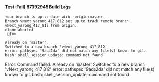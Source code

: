 #### Test (Fail) 87092945 Build Logs


```
Your branch is up-to-date with 'origin/master'.
Branch vNext_yarong_417_812 set up to track remote branch vNext_yarong_417_812 from origin.
clone aborted
 [0m

Already on 'master'
Switched to a new branch 'vNext_yarong_417_812'
error: pathspec '9ada2da' did not match any file(s) known to git.
bash: shell_session_update: command not found

```

Error: Command failed: Already on 'master'
Switched to a new branch 'vNext_yarong_417_812'
error: pathspec '9ada2da' did not match any file(s) known to git.
bash: shell_session_update: command not found
